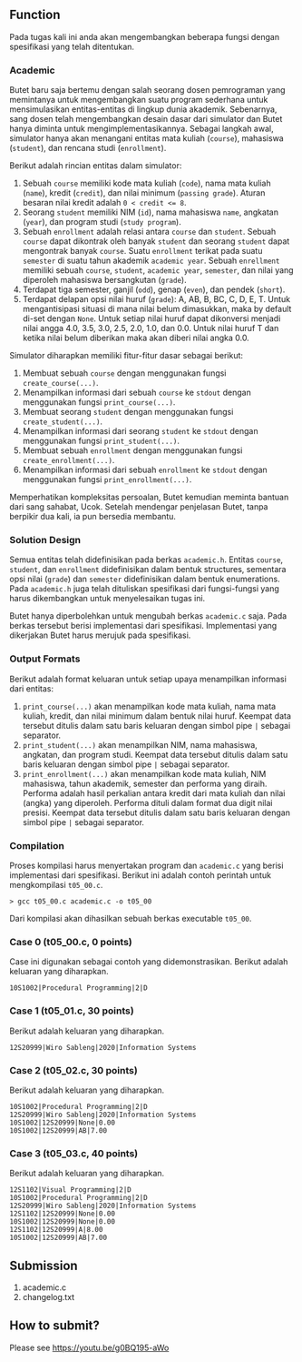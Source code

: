 ## Function
Pada tugas kali ini anda akan mengembangkan beberapa fungsi dengan spesifikasi yang telah ditentukan.

### Academic
Butet baru saja bertemu dengan salah seorang dosen pemrograman yang memintanya untuk mengembangkan suatu program sederhana untuk mensimulasikan entitas-entitas di lingkup dunia akademik. Sebenarnya, sang dosen telah mengembangkan desain dasar dari simulator dan Butet hanya diminta untuk mengimplementasikannya. Sebagai langkah awal, simulator hanya akan menangani entitas mata kuliah (```course```), mahasiswa (```student```), dan rencana studi (```enrollment```).

Berikut adalah rincian entitas dalam simulator:
1. Sebuah ```course``` memiliki kode mata kuliah (```code```), nama mata kuliah (```name```), kredit (```credit```), dan nilai minimum (```passing grade```). Aturan besaran nilai kredit adalah ```0 < credit <= 8```.
2. Seorang ```student``` memiliki NIM (```id```), nama mahasiswa ```name```, angkatan (```year```), dan program studi (```study program```).
3. Sebuah ```enrollment``` adalah relasi antara ```course``` dan ```student```. Sebuah ```course``` dapat dikontrak oleh banyak ```student``` dan seorang ```student``` dapat mengontrak banyak ```course```. Suatu ```enrollment``` terikat pada suatu ```semester``` di suatu tahun akademik ```academic year```. Sebuah ```enrellment``` memiliki sebuah ```course```, ```student```, ```academic year```, ```semester```, dan nilai yang diperoleh mahasiswa bersangkutan (```grade```).
4. Terdapat tiga semester, ganjil (```odd```), genap (```even```), dan pendek (```short```).
5. Terdapat delapan opsi nilai huruf (```grade```): A, AB, B, BC, C, D, E, T. Untuk mengantisipasi situasi di mana nilai belum dimasukkan, maka by default di-set dengan ```None```. Untuk setiap nilai huruf dapat dikonversi menjadi nilai angga 4.0, 3.5, 3.0, 2.5, 2.0, 1.0, dan 0.0. Untuk nilai huruf T dan ketika nilai belum diberikan maka akan diberi nilai angka 0.0.

Simulator diharapkan memiliki fitur-fitur dasar sebagai berikut:
1. Membuat sebuah ```course``` dengan menggunakan fungsi ```create_course(...)```.
2. Menampilkan informasi dari sebuah ```course``` ke ```stdout``` dengan menggunakan fungsi ```print_course(...)```.
3. Membuat seorang ```student``` dengan menggunakan fungsi ```create_student(...)```.
4. Menampilkan informasi dari seorang ```student``` ke ```stdout``` dengan menggunakan fungsi ```print_student(...)```.
5. Membuat sebuah ```enrollment``` dengan menggunakan fungsi ```create_enrollment(...)```.
6. Menampilkan informasi dari sebuah ```enrollment``` ke ```stdout``` dengan menggunakan fungsi ```print_enrollment(...)```.

Memperhatikan kompleksitas persoalan, Butet kemudian meminta bantuan dari sang sahabat, Ucok. Setelah mendengar penjelasan Butet, tanpa berpikir dua kali, ia pun bersedia membantu.

### Solution Design
Semua entitas telah didefinisikan pada berkas ```academic.h```. Entitas ```course```, ```student```, dan ```enrollment``` didefinisikan dalam bentuk structures, sementara opsi nilai (```grade```) dan ```semester``` didefinisikan dalam bentuk enumerations. Pada ```academic.h``` juga telah dituliskan spesifikasi dari fungsi-fungsi yang harus dikembangkan untuk menyelesaikan tugas ini.

Butet hanya diperbolehkan untuk mengubah berkas ```academic.c``` saja. Pada berkas tersebut berisi implementasi dari spesifikasi. Implementasi yang dikerjakan Butet harus merujuk pada spesifikasi.

### Output Formats
Berikut adalah format keluaran untuk setiap upaya menampilkan informasi dari entitas:
1. ```print_course(...)``` akan menampilkan kode mata kuliah, nama mata kuliah, kredit, dan nilai minimum dalam bentuk nilai huruf. Keempat data tersebut ditulis dalam satu baris keluaran dengan simbol pipe ```|``` sebagai separator.
2. ```print_student(...)``` akan menampilkan NIM, nama mahasiswa, angkatan, dan program studi. Keempat data tersebut ditulis dalam satu baris keluaran dengan simbol pipe ```|``` sebagai separator.
3. ```print_enrollment(...)``` akan menampilkan kode mata kuliah, NIM mahasiswa, tahun akademik, semester dan performa yang diraih. Performa adalah hasil perkalian antara kredit dari mata kuliah dan nilai (angka) yang diperoleh. Performa dituli dalam format dua digit nilai presisi. Keempat data tersebut ditulis dalam satu baris keluaran dengan simbol pipe ```|``` sebagai separator.

### Compilation
Proses kompilasi harus menyertakan program dan ```academic.c``` yang berisi implementasi dari spesifikasi. Berikut ini adalah contoh perintah untuk mengkompilasi ```t05_00.c```.
```
> gcc t05_00.c academic.c -o t05_00
```
Dari kompilasi akan dihasilkan sebuah berkas executable ```t05_00```.

### Case 0 (t05_00.c, 0 points)
Case ini digunakan sebagai contoh yang didemonstrasikan. Berikut adalah keluaran yang diharapkan.
```
10S1002|Procedural Programming|2|D

```
### Case 1 (t05_01.c, 30 points)
Berikut adalah keluaran yang diharapkan.
```
12S20999|Wiro Sableng|2020|Information Systems

```
### Case 2 (t05_02.c, 30 points)
Berikut adalah keluaran yang diharapkan.
```
10S1002|Procedural Programming|2|D
12S20999|Wiro Sableng|2020|Information Systems
10S1002|12S20999|None|0.00
10S1002|12S20999|AB|7.00

```
### Case 3 (t05_03.c, 40 points)
Berikut adalah keluaran yang diharapkan.
```
12S1102|Visual Programming|2|D
10S1002|Procedural Programming|2|D
12S20999|Wiro Sableng|2020|Information Systems
12S1102|12S20999|None|0.00
10S1002|12S20999|None|0.00
12S1102|12S20999|A|8.00
10S1002|12S20999|AB|7.00

```

## Submission
1. academic.c
2. changelog.txt

## How to submit?
Please see https://youtu.be/g0BQ195-aWo